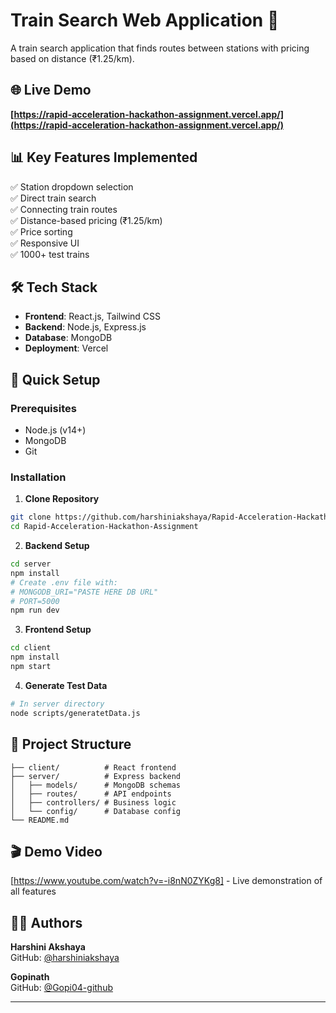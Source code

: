 # Train Search Web Application 🚂

A train search application that finds routes between stations with pricing based on distance (₹1.25/km).

## 🌐 Live Demo
**[https://rapid-acceleration-hackathon-assignment.vercel.app/](https://rapid-acceleration-hackathon-assignment.vercel.app/)**

## 📊 Key Features Implemented
✅ Station dropdown selection  
✅ Direct train search  
✅ Connecting train routes  
✅ Distance-based pricing (₹1.25/km)  
✅ Price sorting  
✅ Responsive UI  
✅ 1000+ test trains

## 🛠 Tech Stack
- **Frontend**: React.js, Tailwind CSS
- **Backend**: Node.js, Express.js
- **Database**: MongoDB
- **Deployment**: Vercel

## 🚀 Quick Setup

### Prerequisites
- Node.js (v14+)
- MongoDB
- Git

### Installation

1. **Clone Repository**
```bash
git clone https://github.com/harshiniakshaya/Rapid-Acceleration-Hackathon-Assignment.git
cd Rapid-Acceleration-Hackathon-Assignment
```

2. **Backend Setup**
```bash
cd server
npm install
# Create .env file with:
# MONGODB_URI="PASTE HERE DB URL"
# PORT=5000
npm run dev
```

3. **Frontend Setup**
```bash
cd client
npm install
npm start
```

4. **Generate Test Data**
```bash
# In server directory
node scripts/generatetData.js
```

## 📁 Project Structure
```
├── client/          # React frontend
├── server/          # Express backend
│   ├── models/      # MongoDB schemas
│   ├── routes/      # API endpoints
│   ├── controllers/ # Business logic
│   └── config/      # Database config
└── README.md
```  

## 🎬 Demo Video
[https://www.youtube.com/watch?v=-i8nN0ZYKg8] - Live demonstration of all features

## 👨‍💻 Authors

**Harshini Akshaya**  
GitHub: [@harshiniakshaya](https://github.com/harshiniakshaya)  

**Gopinath**  
GitHub: [@Gopi04-github](https://github.com/Gopi04-github)  


---

